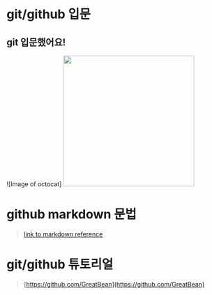 # git/github 입문
## git 입문했어요!
![Image of octocat]
<img src="https://octodex.github.com/images/welcometocat.png" height= "300">



# github markdown 문법
>[link to markdown reference](https://guides.github.com/features/mastering-markdown/)



 
# git/github 튜토리얼
>[https://github.com/GreatBean](https://github.com/GreatBean)

